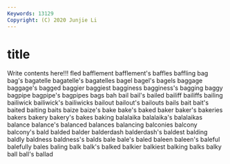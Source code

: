 ```yaml
---
Keywords: 13129
Copyright: (C) 2020 Junjie Li
---
```


# title

Write contents here!!!
fled 
bafflement 
bafflement's 
baffles 
baffling 
bag 
bag's 
bagatelle 
bagatelle's 
bagatelles
bagel 
bagel's 
bagels 
baggage 
baggage's 
bagged 
baggier 
baggiest 
bagginess 
bagginess's
bagging 
baggy 
bagpipe 
bagpipe's 
bagpipes 
bags 
bah 
bail 
bail's 
bailed
bailiff 
bailiffs 
bailing 
bailiwick 
bailiwick's 
bailiwicks 
bailout 
bailout's 
bailouts 
bails
bait 
bait's 
baited 
baiting 
baits 
baize 
baize's 
bake 
bake's 
baked
baker 
baker's 
bakeries 
bakers 
bakery 
bakery's 
bakes 
baking 
balalaika 
balalaika's
balalaikas 
balance 
balance's 
balanced 
balances 
balancing 
balconies 
balcony 
balcony's 
bald
balded 
balder 
balderdash 
balderdash's 
baldest 
balding 
baldly 
baldness 
baldness's 
balds
bale 
bale's 
baled 
baleen 
baleen's 
baleful 
balefully 
bales 
baling 
balk
balk's 
balked 
balkier 
balkiest 
balking 
balks 
balky 
ball 
ball's 
ballad

